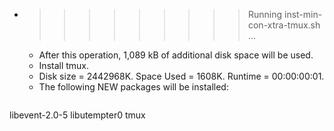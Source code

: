 * >>>>>>>>> Running inst-min-con-xtra-tmux.sh ...
  * After this operation, 1,089 kB of additional disk space will be used.
  * Install tmux.
  * Disk size = 2442968K. Space Used = 1608K. Runtime = 00:00:00:01.
  * The following NEW packages will be installed:
  ```bash
libevent-2.0-5 libutempter0 tmux
  ```
